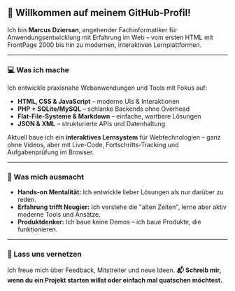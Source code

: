 ## 👋 Willkommen auf meinem GitHub-Profil!

Ich bin **Marcus Dziersan**, angehender Fachinformatiker für Anwendungsentwicklung mit Erfahrung im Web – vom ersten HTML mit FrontPage 2000 bis hin zu modernen, interaktiven Lernplattformen.

---

### 💻 Was ich mache

Ich entwickle praxisnahe Webanwendungen und Tools mit Fokus auf:

* **HTML, CSS & JavaScript** – moderne UIs & Interaktionen
* **PHP + SQLite/MySQL** – schlanke Backends ohne Overhead
* **Flat-File-Systeme & Markdown** – einfache, wartbare Lösungen
* **JSON & XML** – strukturierte APIs und Datenhaltung

Aktuell baue ich ein **interaktives Lernsystem** für Webtechnologien – ganz ohne Videos, aber mit Live-Code, Fortschritts-Tracking und Aufgabenprüfung im Browser.

---

### 🚀 Was mich ausmacht

* **Hands-on Mentalität:** Ich entwickle lieber Lösungen als nur darüber zu reden.
* **Erfahrung trifft Neugier:** Ich verstehe die "alten Zeiten", lerne aber aktiv moderne Tools und Ansätze.
* **Produktdenker:** Ich baue keine Demos – ich baue Produkte, die funktionieren.

---

### 🤝 Lass uns vernetzen

Ich freue mich über Feedback, Mitstreiter und neue Ideen.
**📬 Schreib mir, wenn du ein Projekt starten willst oder einfach mal quatschen möchtest.**

